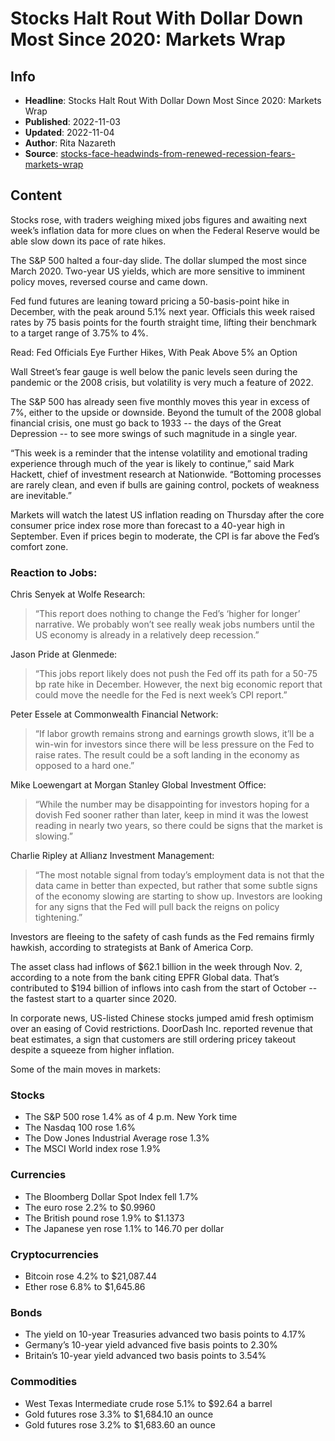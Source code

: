 # Stocks Halt Rout With Dollar Down Most Since 2020: Markets Wrap

## Info

*   **Headline**: Stocks Halt Rout With Dollar Down Most Since 2020: Markets Wrap
*   **Published**: 2022-11-03
*   **Updated**: 2022-11-04
*   **Author**: Rita Nazareth
*   **Source**: [stocks-face-headwinds-from-renewed-recession-fears-markets-wrap](https://www.bloomberg.com/news/articles/2022-11-03/stocks-face-headwinds-from-renewed-recession-fears-markets-wrap)
## Content




Stocks rose, with traders weighing mixed jobs figures and awaiting next week’s inflation data for more clues on when the Federal Reserve would be able slow down its pace of rate hikes.

The S&P 500 halted a four-day slide. The dollar slumped the most since March 2020. Two-year US yields, which are more sensitive to imminent policy moves, reversed course and came down.

Fed fund futures are leaning toward pricing a 50-basis-point hike in December, with the peak around 5.1% next year. Officials this week raised rates by 75 basis points for the fourth straight time, lifting their benchmark to a target range of 3.75% to 4%.

Read: Fed Officials Eye Further Hikes, With Peak Above 5% an Option

Wall Street’s fear gauge is well below the panic levels seen during the pandemic or the 2008 crisis, but volatility is very much a feature of 2022.

The S&P 500 has already seen five monthly moves this year in excess of 7%, either to the upside or downside. Beyond the tumult of the 2008 global financial crisis, one must go back to 1933 -- the days of the Great Depression -- to see more swings of such magnitude in a single year.

“This week is a reminder that the intense volatility and emotional trading experience through much of the year is likely to continue,” said Mark Hackett, chief of investment research at Nationwide. “Bottoming processes are rarely clean, and even if bulls are gaining control, pockets of weakness are inevitable.”

Markets will watch the latest US inflation reading on Thursday after the core consumer price index rose more than forecast to a 40-year high in September. Even if prices begin to moderate, the CPI is far above the Fed’s comfort zone.

### Reaction to Jobs:

Chris Senyek at Wolfe Research:

> “This report does nothing to change the Fed’s ‘higher for longer’ narrative. We probably won’t see really weak jobs numbers until the US economy is already in a relatively deep recession.”

Jason Pride at Glenmede:

> “This jobs report likely does not push the Fed off its path for a 50-75 bp rate hike in December. However, the next big economic report that could move the needle for the Fed is next week’s CPI report.”

Peter Essele at Commonwealth Financial Network:

> “If labor growth remains strong and earnings growth slows, it’ll be a win-win for investors since there will be less pressure on the Fed to raise rates. The result could be a soft landing in the economy as opposed to a hard one.”

Mike Loewengart at Morgan Stanley Global Investment Office:

> “While the number may be disappointing for investors hoping for a dovish Fed sooner rather than later, keep in mind it was the lowest reading in nearly two years, so there could be signs that the market is slowing.”

Charlie Ripley at Allianz Investment Management:

> “The most notable signal from today’s employment data is not that the data came in better than expected, but rather that some subtle signs of the economy slowing are starting to show up. Investors are looking for any signs that the Fed will pull back the reigns on policy tightening.”

Investors are fleeing to the safety of cash funds as the Fed remains firmly hawkish, according to strategists at Bank of America Corp.

The asset class had inflows of $62.1 billion in the week through Nov. 2, according to a note from the bank citing EPFR Global data. That’s contributed to $194 billion of inflows into cash from the start of October -- the fastest start to a quarter since 2020.

In corporate news, US-listed Chinese stocks jumped amid fresh optimism over an easing of Covid restrictions. DoorDash Inc. reported revenue that beat estimates, a sign that customers are still ordering pricey takeout despite a squeeze from higher inflation.

Some of the main moves in markets:

### Stocks

*   The S&P 500 rose 1.4% as of 4 p.m. New York time
*   The Nasdaq 100 rose 1.6%
*   The Dow Jones Industrial Average rose 1.3%
*   The MSCI World index rose 1.9%

### Currencies

*   The Bloomberg Dollar Spot Index fell 1.7%
*   The euro rose 2.2% to $0.9960
*   The British pound rose 1.9% to $1.1373
*   The Japanese yen rose 1.1% to 146.70 per dollar

### Cryptocurrencies

*   Bitcoin rose 4.2% to $21,087.44
*   Ether rose 6.8% to $1,645.86

### Bonds

*   The yield on 10-year Treasuries advanced two basis points to 4.17%
*   Germany’s 10-year yield advanced five basis points to 2.30%
*   Britain’s 10-year yield advanced two basis points to 3.54%

### Commodities

*   West Texas Intermediate crude rose 5.1% to $92.64 a barrel
*   Gold futures rose 3.3% to $1,684.10 an ounce
*   Gold futures rose 3.2% to $1,683.60 an ounce